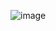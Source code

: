 
![image](https://user-images.githubusercontent.com/94179626/144244691-68164e79-2546-4bd3-8a5b-7f5bb1d7d18c.png)
